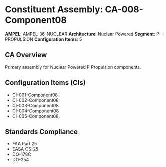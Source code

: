 # Constituent Assembly: CA-008-Component08

**AMPEL**: AMPEL-36-NUCLEAR
**Architecture**: Nuclear Powered
**Segment**: P-PROPULSION
**Configuration Items**: 5

## CA Overview
Primary assembly for Nuclear Powered P Propulsion components.

## Configuration Items (CIs)
- CI-001-Component08
- CI-002-Component08
- CI-003-Component08
- CI-004-Component08
- CI-005-Component08

## Standards Compliance
- FAA Part 25
- EASA CS-25
- DO-178C
- DO-254
